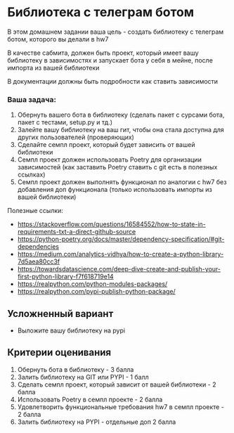 # Библиотека с телеграм ботом

В этом домашнем задании ваша цель - создать библиотеку с телеграм ботом, которого вы делали в hw7 

В качестве сабмита, должен быть проект, который имеет вашу библиотеку в зависимостях и запускает бота у себя в мейне, после импорта из вашей библиотеки

В документации должны быть подробности как ставить зависимости

### Ваша задача:

1. Обернуть вашего бота в библиотеку (сделать пакет с сурсами бота, пакет с тестами, setup.py и тд.)
2. Залейте вашу библиотеку на ваш гит, чтобы она стала доступна для других пользователей (проверяющих)
3. Сделайте семпл проект, который будет зависить от вашей библиотеки 
4. Семпл проект должен использовать Poetry для организации зависимостей (как заставить Poetry ставить с git есть в полезных ссылках)
5. Семпл проект должен выполнять функционал по аналогии с hw7 без добавления доп функционала (только использовать импорты из вашей библиотеки)


Полезные ссылки:
* https://stackoverflow.com/questions/16584552/how-to-state-in-requirements-txt-a-direct-github-source
* https://python-poetry.org/docs/master/dependency-specification/#git-dependencies
* https://medium.com/analytics-vidhya/how-to-create-a-python-library-7d5aea80cc3f
* https://towardsdatascience.com/deep-dive-create-and-publish-your-first-python-library-f7f618719e14
* https://realpython.com/python-modules-packages/
* https://realpython.com/pypi-publish-python-package/


## Усложненный вариант 
* Выложите вашу библиотеку на pypi

## Критерии оценивания 
1) Обернуть бота в библиотеку - 3 балла
2) Залить библиотеку на GIT или PYPI - 1 балл
3) Сделать семпл проект, который зависит от вашей библиотеки - 2 балла
4) Использовать Poetry в семпл проекте - 2 балла
5) Удовлетворить функциональные требования hw7 в семпл проекте - 2 балла
6) Залить библиотеку на PYPI - отдельные доп 2 балла
 
 